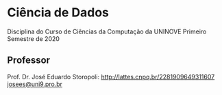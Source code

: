 # Ciência de Dados

Disciplina do Curso de Ciências da Computação da UNINOVE
Primeiro Semestre de 2020

## Professor

Prof. Dr. José Eduardo Storopoli: http://lattes.cnpq.br/2281909649311607
josees@uni9.pro.br

